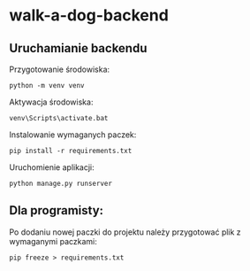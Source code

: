 # walk-a-dog-backend

## Uruchamianie backendu

Przygotowanie środowiska:
```
python -m venv venv
```
Aktywacja środowiska:
```
venv\Scripts\activate.bat
```
Instalowanie wymaganych paczek:
```
pip install -r requirements.txt
```
Uruchomienie aplikacji:
```
python manage.py runserver
```

## Dla programisty:
Po dodaniu nowej paczki do projektu należy przygotować plik z wymaganymi paczkami:
```
pip freeze > requirements.txt
```
